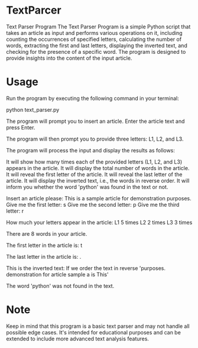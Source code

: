 # TextParcer
Text Parser Program
The Text Parser Program is a simple Python script that takes an article as input and performs various operations on it, including counting the occurrences of specified letters, calculating the number of words, extracting the first and last letters, displaying the inverted text, and checking for the presence of a specific word. The program is designed to provide insights into the content of the input article.

# Usage
Run the program by executing the following command in your terminal:

python text_parser.py


The program will prompt you to insert an article. Enter the article text and press Enter.

The program will then prompt you to provide three letters: L1, L2, and L3.

The program will process the input and display the results as follows:

It will show how many times each of the provided letters (L1, L2, and L3) appears in the article.
It will display the total number of words in the article.
It will reveal the first letter of the article.
It will reveal the last letter of the article.
It will display the inverted text, i.e., the words in reverse order.
It will inform you whether the word 'python' was found in the text or not.


Insert an article please: This is a sample article for demonstration purposes.
Give me the first letter: s
Give me the second letter: p
Give me the third letter: r

How much your letters appear in the article:
L1 5 times
L2 2 times
L3 3 times

There are 8 words in your article.

The first letter in the article is:
t

The last letter in the article is:
.

This is the inverted text:
If we order the text in reverse 'purposes. demonstration for article sample a is This'

The word 'python' was not found in the text.


# Note
Keep in mind that this program is a basic text parser and may not handle all possible edge cases. It's intended for educational purposes and can be extended to include more advanced text analysis features.




